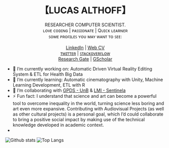 
<h1 align="center"> 【LUCAS ALTHOFF】</h1>
<p align="center">
 RESEARCHER COMPUTER SCIENTIST.<br/>
  ʟᴏᴠᴇ ᴄᴏᴅɪɴɢ | ᴘᴀꜱꜱɪᴏɴᴀᴛᴇ | Qᴜɪᴄᴋ ʟᴇᴀʀɴᴇʀ<br/>
  ꜱᴏᴍᴇ ᴘʀᴏꜰɪʟᴇꜱ ʏᴏᴜ ᴍᴀʏ ᴡᴀɴᴛ ᴛᴏ ꜱᴇᴇ: <br/><br/>
  <a href="https://www.linkedin.com/in//lucas-althoff-747451151/" target="_blank">LinkedIn</a> |
  <a href="https://lucas-althoff.github.io/" target="_blank">Web CV</a><br/>
  <a href="https://twitter.com/billdarwaza" target="_blank">ᴛᴡɪᴛᴛᴇʀ</a> |
  <a href="https://www.stackoverflow.com/users/https://stackoverflow.com/users/13046357/lucas-althoff" target="_blank">ꜱᴛᴀᴄᴋᴏᴠᴇʀꜰʟᴏᴡ</a> <br/>
  <a href="https://www.researchgate.net/profile/Lucas-Althoff" target="_blank">Research Gate</a> |
  <a href="https://scholar.google.com.br/citations?hl=pt-BR&user=POn52SkAAAAJ" target="_blank">GScholar</a><br/>
</p>

- 🔭 I’m currently working on: Automatic Driven Virtual Reality Editing System & ETL for Health Big Data 
- 🌱 I’m currently learning: Automatic cinematography with Unity, Machine Learning Development, ETL with R  
- 👯 I’m collaborating with [GPDS - UnB](http://www.gpds.ene.unb.br/) & [LMI - Sentinela](http://www.lmi-sentinela.unb.br/)
- ⚡ Fun fact: I understand that science and art can become a powerful tool to overcome inequality in the world, turning science less boring and art even more expansive. Contributing with Audiovisual Projects (as well as other cultural projects) is a personal goal, which I’d could collaborate to bring a positive social impact by making use of the technical knowledge developed in academic context.
- 
<!--
**lucas-althoff/Lucas-Althoff** is a ✨ _special_ ✨ repository because its `README.md` (this file) appears on your GitHub profile.

Here are some ideas to get you started:

-->
![Github stats](https://github-readme-stats.vercel.app/api?username=lucas-althoff)
![Top Langs](https://github-readme-stats.vercel.app/api/top-langs/?username=lucas-althoff&layout=compact)
